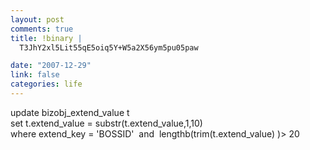 ```yaml
--- 
layout: post
comments: true
title: !binary |
  T3JhY2xl5Lit55qE5oiq5Y+W5a2X56ym5pu05paw

date: "2007-12-29"
link: false
categories: life
---
```

<p>update bizobj_extend_value t <br />
set t.extend_value = substr(t.extend_value,1,10) <br />
where extend_key = 'BOSSID'&nbsp; and&nbsp; lengthb(trim(t.extend_value) )&gt; 20&nbsp;&nbsp;</p>
